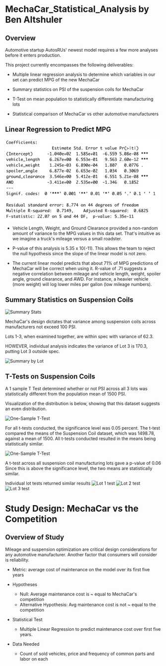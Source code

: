 # MechaCar_Statistical_Analysis by Ben Altshuler

## Overview
Automotive startup AutosRUs' newest model requires a few more analyses before it enters production. 

This project currently encompasses the following deliverables:

- Multiple linear regression analysis to determine which variables in our set can predict MPG of the new MechaCar

- Summary statistics on PSI of the suspension coils for MechaCar

- T-Test on mean population to statistically differentiate manufacturing lots

- Statistical comparison of MechaCar vs other automotive manufacturers

## Linear Regression to Predict MPG

![Linear Regression Screengrab](Linear_Regression_to_Predict_MPG.png)
- Vehicle Length, Weight, and Ground Clearance provided a non-random amount of variance to the MPG values in this data set. That's intuitive as we imagine a truck's mileage versus a small roadster.

- P-value of this analysis is 5.35 x 10(-11). This allows the team to reject the null hypothesis since the slope of the linear model is not zero. 

- The current linear model predicts that about 71% of MPG predictions of MechaCar will be correct when using it. R-value of .71 suggests a negative correlation between mileage and vehicle length, weight, spoiler angle, ground clearance, and AWD. For instance, a heavier vehicle (more weight) will log lower miles per gallon (low mileage numbers). 

## Summary Statistics on Suspension Coils

![Summary Stats](TotalSummary)

MechaCar's design dictates that variance among suspension coils across manufacturers not exceed 100 PSI. 

Lots 1-3, when examined together, are within spec with variance of 62.3. 

HOWEVER, individual analysis indicates the variance of Lot 3 is 170.3, putting Lot 3 outside spec. 

![Summary by Lot](LotSummary)

## T-Tests on Suspension Coils

A 1 sample T Test determined whether or not PSI across all 3 lots was statistically different from the population mean of 1500 PSI. 

Visualization of the distribution is below, showing that this dataset suggests an even distribution. 

![One-Sample T-Test](Plot)

For all t-tests conducted, the significance level was 0.05 percent.  The t-test compared the means of the Suspension Coil dataset, which was 1498.78, against a mean of 1500. All t-tests conducted resulted in the means being statistically similar.

![One-Sample T-Test](OneSampleTTest)

A t-test across all suspension coil manufacturing lots gave a p-value of 0.06 Since this is above the significance level, the two means are statistically similar. 

Individual lot tests returned similar results
![Lot 1 test](Lot1TTest)
![Lot 2 test](Lot2TTest)
![Lot 3 test](Lot3TTest)

# Study Design: MechaCar vs the Competition

## Overview of Study 

Mileage and suspension optimization are critical design considerations for any automotive manufacturer. Another factor that consumers will consider is reliability.

- Metric: average cost of maintenance on the model over its first five years 

- Hypotheses
    - Null: Average maintenance cost is ~ equal to MechaCar's competition
    - Alternative Hypothesis: Avg maintenance cost is not ~ equal to the competition

- Statistical Test 
    - Multiple Linear Regression to predict maintenance cost over first five years.

- Data Needed
    - Count of sold vehicles, price and frequency of common parts and labor on each



